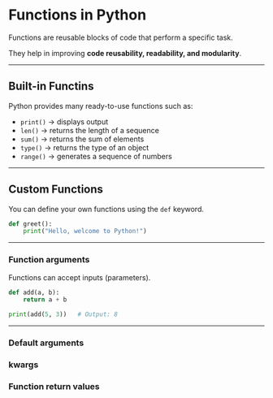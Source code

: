 # Functions in Python

Functions are reusable blocks of code that perform a specific task.

They help in improving **code reusability, readability, and modularity**.

---

## Built-in Functins

Python provides many ready-to-use functions such as:

- `print()` → displays output  
- `len()` → returns the length of a sequence  
- `sum()` → returns the sum of elements  
- `type()` → returns the type of an object  
- `range()` → generates a sequence of numbers

---

## Custom Functions

You can define your own functions using the `def` keyword.

```python
def greet():
    print("Hello, welcome to Python!")
```
---

### Function arguments

Functions can accept inputs (parameters).

```python
def add(a, b):
    return a + b

print(add(5, 3))   # Output: 8

```
---
### Default arguments
### kwargs

### Function return values
